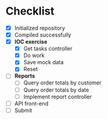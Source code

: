 # Checklist

- [X] Initialized repository
- [X] Compiled successfully
- [X] **IOC exercise**
	- [X] Get tasks controller
	- [X] Do work
	- [X] Save mock data
	- [X] Reset
- [ ] **Reports**
	- [ ] Query order totals by customer
	- [ ] Query order totals by date
	- [ ] Implement report controller
- [ ] API front-end
- [ ] Submit
